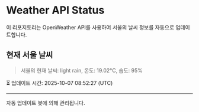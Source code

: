 
# Weather API Status

이 리포지토리는 OpenWeather API를 사용하여 서울의 날씨 정보를 자동으로 업데이트합니다.

## 현재 서울 날씨
> 서울의 현재 날씨: light rain, 온도: 19.02°C, 습도: 95%

⏳ 업데이트 시간: 2025-10-07 08:52:27 (UTC)

---
자동 업데이트 봇에 의해 관리됩니다.

